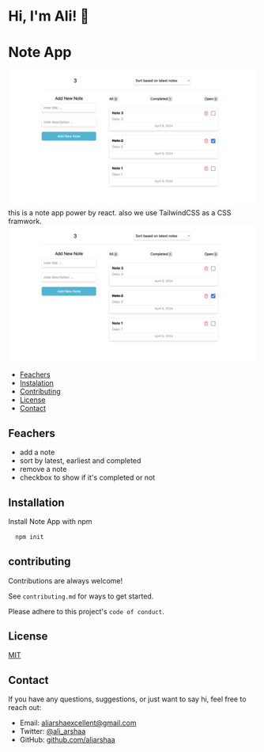 # Hi, I'm Ali! 👋

# Note App

<img width="1146" alt="demo" src="./src/assets/demo.png">
this is a note app power by react. also we use TailwindCSS as a CSS framwork.
<img width="1146" alt="demo" src="./src/assets/demo.png">

- [Feachers](#feachers)
- [Instalation](#installation)
- [Contributing](#contributing)
- [License](#license)
- [Contact](#contact)

## Feachers

- add a note
- sort by latest, earliest and completed
- remove a note
- checkbox to show if it's completed or not

## Installation

Install Note App with npm

```bash
  npm init
```

## contributing

Contributions are always welcome!

See `contributing.md` for ways to get started.

Please adhere to this project's `code of conduct`.

## License

[MIT](https://choosealicense.com/licenses/mit/)

## Contact

If you have any questions, suggestions, or just want to say hi, feel free to reach out:

- Email: aliarshaexcellent@gmail.com
- Twitter: [@ali_arshaa](https://twitter.com/ali_arshaa)
- GitHub: [github.com/aliarshaa](https://github.com/aliarshaa)
